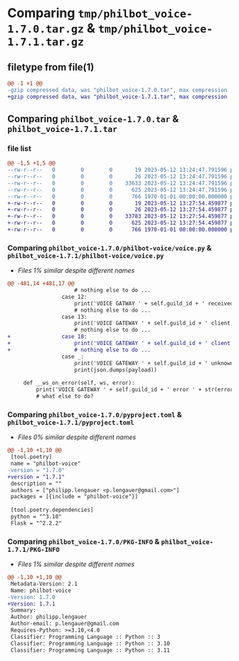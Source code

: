 # Comparing `tmp/philbot_voice-1.7.0.tar.gz` & `tmp/philbot_voice-1.7.1.tar.gz`

## filetype from file(1)

```diff
@@ -1 +1 @@
-gzip compressed data, was "philbot_voice-1.7.0.tar", max compression
+gzip compressed data, was "philbot_voice-1.7.1.tar", max compression
```

## Comparing `philbot_voice-1.7.0.tar` & `philbot_voice-1.7.1.tar`

### file list

```diff
@@ -1,5 +1,5 @@
--rw-r--r--   0        0        0       19 2023-05-12 13:24:47.791596 philbot_voice-1.7.0/philbot-voice/__init__.py
--rw-r--r--   0        0        0       26 2023-05-12 13:24:47.791596 philbot_voice-1.7.0/philbot-voice/__main__.py
--rw-r--r--   0        0        0    33633 2023-05-12 13:24:47.791596 philbot_voice-1.7.0/philbot-voice/voice.py
--rw-r--r--   0        0        0      625 2023-05-12 13:24:47.791596 philbot_voice-1.7.0/pyproject.toml
--rw-r--r--   0        0        0      766 1970-01-01 00:00:00.000000 philbot_voice-1.7.0/PKG-INFO
+-rw-r--r--   0        0        0       19 2023-05-12 13:27:54.459877 philbot_voice-1.7.1/philbot-voice/__init__.py
+-rw-r--r--   0        0        0       26 2023-05-12 13:27:54.459877 philbot_voice-1.7.1/philbot-voice/__main__.py
+-rw-r--r--   0        0        0    33783 2023-05-12 13:27:54.459877 philbot_voice-1.7.1/philbot-voice/voice.py
+-rw-r--r--   0        0        0      625 2023-05-12 13:27:54.459877 philbot_voice-1.7.1/pyproject.toml
+-rw-r--r--   0        0        0      766 1970-01-01 00:00:00.000000 philbot_voice-1.7.1/PKG-INFO
```

### Comparing `philbot_voice-1.7.0/philbot-voice/voice.py` & `philbot_voice-1.7.1/philbot-voice/voice.py`

 * *Files 1% similar despite different names*

```diff
@@ -481,14 +481,17 @@
                     # nothing else to do ...
                 case 12:
                     print('VOICE GATWAY ' + self.guild_id + ' received streaming')
                     # nothing else to do ...
                 case 13:
                     print('VOICE GATEWAY ' + self.guild_id + ' client disconnect')
                     # nothing else to do ...
+                case 18:
+                    print('VOICE GATEWAY ' + self.guild_id + ' client connect')
+                    # nothing else to do ...
                 case _:
                     print('VOICE GATEWAY ' + self.guild_id + ' unknown opcode')
                     print(json.dumps(payload))
 
     def __ws_on_error(self, ws, error):
         print('VOICE GATEWAY ' + self.guild_id + ' error ' + str(error))
         # what else to do?
```

### Comparing `philbot_voice-1.7.0/pyproject.toml` & `philbot_voice-1.7.1/pyproject.toml`

 * *Files 0% similar despite different names*

```diff
@@ -1,10 +1,10 @@
 [tool.poetry]
 name = "philbot-voice"
-version = "1.7.0"
+version = "1.7.1"
 description = ""
 authors = ["philipp.lengauer <p.lengauer@gmail.com>"]
 packages = [{include = "philbot-voice"}]
 
 [tool.poetry.dependencies]
 python = "^3.10"
 Flask = "^2.2.2"
```

### Comparing `philbot_voice-1.7.0/PKG-INFO` & `philbot_voice-1.7.1/PKG-INFO`

 * *Files 1% similar despite different names*

```diff
@@ -1,10 +1,10 @@
 Metadata-Version: 2.1
 Name: philbot-voice
-Version: 1.7.0
+Version: 1.7.1
 Summary: 
 Author: philipp.lengauer
 Author-email: p.lengauer@gmail.com
 Requires-Python: >=3.10,<4.0
 Classifier: Programming Language :: Python :: 3
 Classifier: Programming Language :: Python :: 3.10
 Classifier: Programming Language :: Python :: 3.11
```

